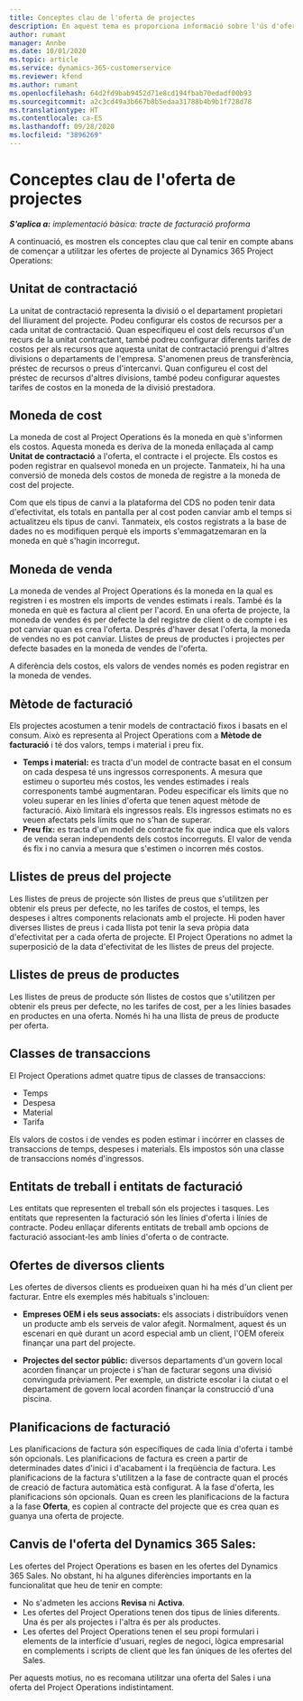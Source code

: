 ```yaml
---
title: Conceptes clau de l'oferta de projectes
description: En aquest tema es proporciona informació sobre l'ús d'ofertes de projectes al Project Operations.
author: rumant
manager: Annbe
ms.date: 10/01/2020
ms.topic: article
ms.service: dynamics-365-customerservice
ms.reviewer: kfend
ms.author: rumant
ms.openlocfilehash: 64d2fd9bab9452d71e8cd194fbab70edadf00b93
ms.sourcegitcommit: a2c3cd49a3b667b8b5edaa31788b4b9b1f728d78
ms.translationtype: HT
ms.contentlocale: ca-ES
ms.lasthandoff: 09/28/2020
ms.locfileid: "3896269"
---
```

# <a name="project-quote-key-concepts"></a>Conceptes clau de l'oferta de projectes

_**S'aplica a:** implementació bàsica: tracte de facturació proforma_


A continuació, es mostren els conceptes clau que cal tenir en compte abans de començar a utilitzar les ofertes de projecte al Dynamics 365 Project Operations:

## <a name="contracting-unit"></a>Unitat de contractació

La unitat de contractació representa la divisió o el departament propietari del lliurament del projecte. Podeu configurar els costos de recursos per a cada unitat de contractació. Quan especifiqueu el cost dels recursos d'un recurs de la unitat contractant, també podreu configurar diferents tarifes de costos per als recursos que aquesta unitat de contractació prengui d'altres divisions o departaments de l'empresa. S'anomenen preus de transferència, préstec de recursos o preus d'intercanvi. Quan configureu el cost del préstec de recursos d'altres divisions, també podeu configurar aquestes tarifes de costos en la moneda de la divisió prestadora.

## <a name="cost-currency"></a>Moneda de cost

La moneda de cost al Project Operations és la moneda en què s'informen els costos. Aquesta moneda es deriva de la moneda enllaçada al camp **Unitat de contractació** a l'oferta, el contracte i el projecte. Els costos es poden registrar en qualsevol moneda en un projecte. Tanmateix, hi ha una conversió de moneda dels costos de moneda de registre a la moneda de cost del projecte.

Com que els tipus de canvi a la plataforma del CDS no poden tenir data d'efectivitat, els totals en pantalla per al cost poden canviar amb el temps si actualitzeu els tipus de canvi. Tanmateix, els costos registrats a la base de dades no es modifiquen perquè els imports s'emmagatzemaran en la moneda en què s'hagin incorregut.

## <a name="sales-currency"></a>Moneda de venda

La moneda de vendes al Project Operations és la moneda en la qual es registren i es mostren els imports de vendes estimats i reals. També és la moneda en què es factura al client per l'acord. En una oferta de projecte, la moneda de vendes és per defecte la del registre de client o de compte i es pot canviar quan es crea l'oferta. Després d'haver desat l'oferta, la moneda de vendes no es pot canviar. Llistes de preus de productes i projectes per defecte basades en la moneda de vendes de l'oferta.

A diferència dels costos, els valors de vendes només es poden registrar en la moneda de vendes.

## <a name="billing-method"></a>Mètode de facturació

Els projectes acostumen a tenir models de contractació fixos i basats en el consum. Això es representa al Project Operations com a **Mètode de facturació** i té dos valors, temps i material i preu fix.

- **Temps i material:** es tracta d'un model de contracte basat en el consum on cada despesa té uns ingressos corresponents. A mesura que estimeu o suporteu més costos, les vendes estimades i reals corresponents també augmentaran. Podeu especificar els límits que no voleu superar en les línies d'oferta que tenen aquest mètode de facturació. Això limitarà els ingressos reals. Els ingressos estimats no es veuen afectats pels límits que no s'han de superar.
- **Preu fix:** es tracta d'un model de contracte fix que indica que els valors de venda seran independents dels costos incorreguts. El valor de venda és fix i no canvia a mesura que s'estimen o incorren més costos.

## <a name="project-price-lists"></a>Llistes de preus del projecte

Les llistes de preus de projecte són llistes de preus que s'utilitzen per obtenir els preus per defecte, no les tarifes de costos, el temps, les despeses i altres components relacionats amb el projecte. Hi poden haver diverses llistes de preus i cada llista pot tenir la seva pròpia data d'efectivitat per a cada oferta de projecte. El Project Operations no admet la superposició de la data d'efectivitat de les llistes de preus del projecte.

## <a name="product-price-lists"></a>Llistes de preus de productes

Les llistes de preus de producte són llistes de costos que s'utilitzen per obtenir els preus per defecte, no les tarifes de cost, per a les línies basades en productes en una oferta. Només hi ha una llista de preus de producte per oferta.

## <a name="transaction-classes"></a>Classes de transaccions

El Project Operations admet quatre tipus de classes de transaccions:

- Temps
- Despesa
- Material
- Tarifa

Els valors de costos i de vendes es poden estimar i incórrer en classes de transaccions de temps, despeses i materials. Els impostos són una classe de transaccions només d'ingressos.

## <a name="work-entities-and-billing-entities"></a>Entitats de treball i entitats de facturació

Les entitats que representen el treball són els projectes i tasques. Les entitats que representen la facturació són les línies d'oferta i línies de contracte. Podeu enllaçar diferents entitats de treball amb opcions de facturació associant-les amb línies d'oferta o de contracte.

## <a name="multi-customer-deals"></a>Ofertes de diversos clients

Les ofertes de diversos clients es produeixen quan hi ha més d'un client per facturar. Entre els exemples més habituals s'inclouen:

- **Empreses OEM i els seus associats:** els associats i distribuïdors venen un producte amb els serveis de valor afegit. Normalment, aquest és un escenari en què durant un acord especial amb un client, l'OEM ofereix finançar una part del projecte. 

- **Projectes del sector públic:** diversos departaments d'un govern local acorden finançar un projecte i s'han de facturar segons una divisió convinguda prèviament. Per exemple, un districte escolar i la ciutat o el departament de govern local acorden finançar la construcció d'una piscina.

## <a name="invoice-schedules"></a>Planificacions de facturació

Les planificacions de factura són específiques de cada línia d'oferta i també són opcionals. Les planificacions de factura es creen a partir de determinades dates d'inici i d'acabament i la freqüència de factura. Les planificacions de la factura s'utilitzen a la fase de contracte quan el procés de creació de factura automàtica està configurat. A la fase d'oferta, les planificacions són opcionals. Quan es creen les planificacions de la factura a la fase **Oferta**, es copien al contracte del projecte que es crea quan es guanya una oferta de projecte.

## <a name="changes-from-dynamics-365-sales-quote"></a>Canvis de l'oferta del Dynamics 365 Sales:

Les ofertes del Project Operations es basen en les ofertes del Dynamics 365 Sales. No obstant, hi ha algunes diferències importants en la funcionalitat que heu de tenir en compte:

- No s'admeten les accions **Revisa** ni **Activa**.
- Les ofertes del Project Operations tenen dos tipus de línies diferents. Una és per als projectes i l'altra és per als productes.
- Les ofertes del Project Operations tenen el seu propi formulari i elements de la interfície d'usuari, regles de negoci, lògica empresarial en complements i scripts de client que les fan úniques de les ofertes del Sales.

Per aquests motius, no es recomana utilitzar una oferta del Sales i una oferta del Project Operations indistintament.
